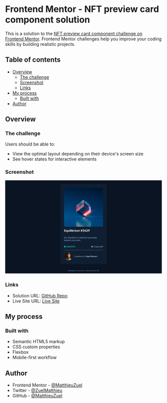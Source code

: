# Frontend Mentor - NFT preview card component solution

This is a solution to the [NFT preview card component challenge on Frontend Mentor](https://www.frontendmentor.io/challenges/nft-preview-card-component-SbdUL_w0U). Frontend Mentor challenges help you improve your coding skills by building realistic projects.

## Table of contents

- [Overview](#overview)
  - [The challenge](#the-challenge)
  - [Screenshot](#screenshot)
  - [Links](#links)
- [My process](#my-process)
  - [Built with](#built-with)
- [Author](#author)

## Overview

### The challenge

Users should be able to:

- View the optimal layout depending on their device's screen size
- See hover states for interactive elements

### Screenshot

![screenshot](./screenshot.png)

### Links

- Solution URL: [GitHub Repo](https://github.com/MatthieuZuel/nft-preview-card-component-main.git)
- Live Site URL: [Live Site](https://nft-preview-card.netlify.app)

## My process

### Built with

- Semantic HTML5 markup
- CSS custom properties
- Flexbox
- Mobile-first workflow

## Author

- Frontend Mentor - [@MatthieuZuel](https://www.frontendmentor.io/profile/MatthieuZuel)
- Twitter - [@ZuelMatthieu](https://www.twitter.com/ZuelMatthieu)
- GitHub - [@MatthieuZuel](https://github.com/MatthieuZuel)
